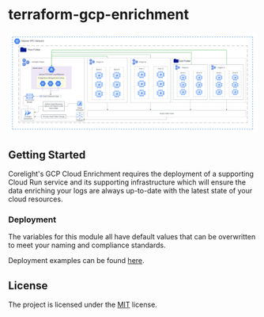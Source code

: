 # terraform-gcp-enrichment

<img src="docs/overview.png" alt="overview">

## Getting Started

Corelight's GCP Cloud Enrichment requires the deployment of a supporting
Cloud Run service and its supporting infrastructure which will ensure the data
enriching your logs are always up-to-date with the latest state of your cloud
resources.

### Deployment

The variables for this module all have default values that can be overwritten
to meet your naming and compliance standards.

Deployment examples can be found [here](examples).

## License

The project is licensed under the [MIT][] license.

[MIT]: LICENSE
